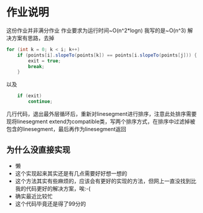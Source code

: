 # 作业说明

这份作业并非满分作业
作业要求为运行时间~O(n^2*logn)
我写的是~O(n^3)
解决方案有思路，去掉

```JAVA
for (int k = 0; k < i; k++)
    if (points[i].slopeTo(points[k]) == points[i.slopeTo(points[j])) {
        exit = true;
        break;
    }
```

以及

```JAVA
    if (exit)
        continue;
```

几行代码，退出最外层循环后，重新对linesegment进行排序，注意此处排序需要现将linesegment extend为compatible类，写两个排序方式，在排序中过滤掉被包含的linesegment，最后再作为linesegment返回

## 为什么没直接实现

- 懒
- 这个实现起来其实还是有几点需要好好想一想的
- 这个方法其实有些麻烦的，应该会有更好的实现的方法，但网上一直没找到比我的代码更好的解决方案，唉:-(
- 确实最近比较忙
- 这个代码毕竟还是得了99分的